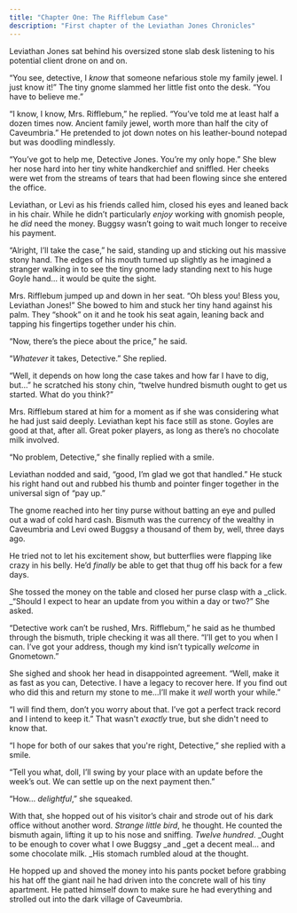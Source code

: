 ```yaml
---
title: "Chapter One: The Rifflebum Case"
description: "First chapter of the Leviathan Jones Chronicles"
---
```


Leviathan Jones sat behind his oversized stone slab desk listening to his potential client drone on and on.

“You see, detective, I _know_ that someone nefarious stole my family jewel. I just know it!” The tiny gnome slammed her little fist onto the desk. “You have to believe me.”

“I know, I know, Mrs. Rifflebum,” he replied. “You’ve told me at least half a dozen times now. Ancient family jewel, worth more than half the city of Caveumbria.” He pretended to jot down notes on his leather-bound notepad but was doodling mindlessly.

“You’ve got to help me, Detective Jones. You’re my only hope.” She blew her nose hard into her tiny white handkerchief and sniffled. Her cheeks were wet from the streams of tears that had been flowing since she entered the office.

Leviathan, or Levi as his friends called him, closed his eyes and leaned back in his chair. While he didn’t particularly _enjoy_ working with gnomish people, he _did_ need the money. Buggsy wasn’t going to wait much longer to receive his payment.

“Alright, I’ll take the case,” he said, standing up and sticking out his massive stony hand. The edges of his mouth turned up slightly as he imagined a stranger walking in to see the tiny gnome lady standing next to his huge Goyle hand… it would be quite the sight.

Mrs. Rifflebum jumped up and down in her seat. “Oh bless you! Bless you, Leviathan Jones!” She bowed to him and stuck her tiny hand against his palm. They “shook” on it and he took his seat again, leaning back and tapping his fingertips together under his chin.

“Now, there’s the piece about the price,” he said.

“_Whatever_ it takes, Detective.” She replied.

“Well, it depends on how long the case takes and how far I have to dig, but…” he scratched his stony chin, “twelve hundred bismuth ought to get us started. What do you think?”

Mrs. Rifflebum stared at him for a moment as if she was considering what he had just said deeply. Leviathan kept his face still as stone. Goyles are good at that, after all. Great poker players, as long as there’s no chocolate milk involved.

“No problem, Detective,” she finally replied with a smile.

Leviathan nodded and said, “good, I’m glad we got that handled.” He stuck his right hand out and rubbed his thumb and pointer finger together in the universal sign of “pay up.”

The gnome reached into her tiny purse without batting an eye and pulled out a wad of cold hard cash. Bismuth was the currency of the wealthy in Caveumbria and Levi owed Buggsy a thousand of them by, well, three days ago.

He tried not to let his excitement show, but butterflies were flapping like crazy in his belly. He’d _finally_ be able to get that thug off his back for a few days.

She tossed the money on the table and closed her purse clasp with a _click. _“Should I expect to hear an update from you within a day or two?” She asked.

“Detective work can’t be rushed, Mrs. Rifflebum,” he said as he thumbed through the bismuth, triple checking it was all there. “I’ll get to you when I can. I’ve got your address, though my kind isn’t typically _welcome_ in Gnometown.”

She sighed and shook her head in disappointed agreement. “Well, make it as fast as you can, Detective. I have a legacy to recover here. If you find out who did this and return my stone to me…I’ll make it _well_ worth your while.”

“I will find them, don’t you worry about that. I’ve got a perfect track record and I intend to keep it.” That wasn't _exactly_ true, but she didn't need to know that.

“I hope for both of our sakes that you're right, Detective,” she replied with a smile.

“Tell you what, doll, I’ll swing by your place with an update before the week’s out. We can settle up on the next payment then.”

“How… _delightful_,” she squeaked.

With that, she hopped out of his visitor’s chair and strode out of his dark office without another word. _Strange little bird_, he thought. He counted the bismuth again, lifting it up to his nose and sniffing. _Twelve hundred_. \_Ought to be enough to cover what I owe Buggsy \_and \_get a decent meal… and some chocolate milk. \_His stomach rumbled aloud at the thought.

He hopped up and shoved the money into his pants pocket before grabbing his hat off the giant nail he had driven into the concrete wall of his tiny apartment. He patted himself down to make sure he had everything and strolled out into the dark village of Caveumbria.
